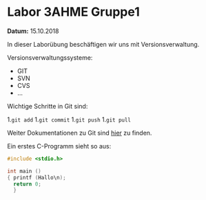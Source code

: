# Labor 3AHME Gruppe1

**Datum:** 15.10.2018

In dieser Laborübung
beschäftigen wir uns mit Versionsverwaltung.

Versionsverwaltungssysteme:

* GIT
* SVN
* CVS
* ...

Wichtige Schritte in Git sind:

1.`git add`
1.`git commit`
1.`git push`
1.`git pull`

Weiter Dokumentationen zu Git sind [hier](https://git-scm.com/doc) zu finden.

Ein erstes C-Programm sieht so aus:

```C
#include <stdio.h>

int main ()
{ printf (Hallo\n);
  return 0;
  }
